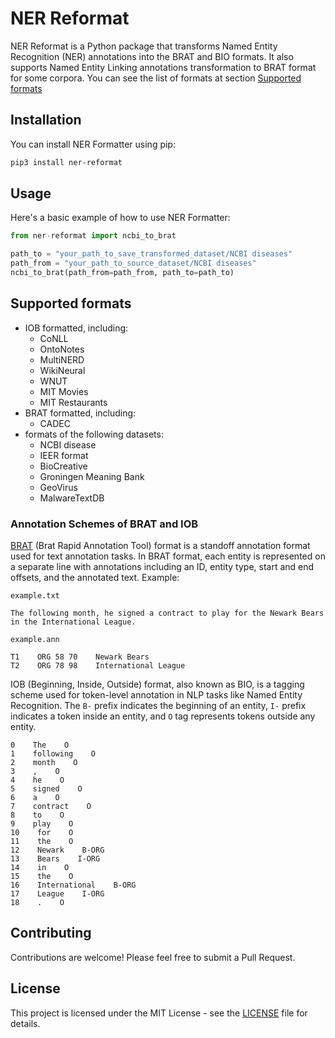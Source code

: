 # NER Reformat

NER Reformat is a Python package that transforms Named Entity Recognition (NER) annotations into the BRAT and BIO formats. It also supports Named Entity Linking annotations transformation to BRAT format for some corpora. You can see the list of formats at section [Supported formats](#supported-formats)


## Installation

You can install NER Formatter using pip:
```bash
pip3 install ner-reformat
```

## Usage

Here's a basic example of how to use NER Formatter:
```python
from ner-reformat import ncbi_to_brat

path_to = "your_path_to_save_transformed_dataset/NCBI diseases"
path_from = "your_path_to_source_dataset/NCBI diseases"
ncbi_to_brat(path_from=path_from, path_to=path_to)
```

## Supported formats

- IOB formatted, including:
   - CoNLL
   - OntoNotes
   - MultiNERD
   - WikiNeural
   - WNUT
   - MIT Movies
   - MIT Restaurants
- BRAT formatted, including:
  - CADEC
- formats of the following datasets:
  - NCBI disease
  - IEER format
  - BioCreative
  - Groningen Meaning Bank
  - GeoVirus
  - MalwareTextDB

### Annotation Schemes of BRAT and IOB

[BRAT](https://brat.nlplab.org/) (Brat Rapid Annotation Tool) format is a standoff annotation format used for text annotation tasks. In BRAT format, each entity is represented on a separate line with annotations including an ID, entity type, start and end offsets, and the annotated text. Example:
```
example.txt

The following month, he signed a contract to play for the Newark Bears in the International League.
```
```
example.ann

T1    ORG 58 70    Newark Bears
T2    ORG 78 98    International League
```

IOB (Beginning, Inside, Outside) format, also known as BIO, is a tagging scheme used for token-level annotation in NLP tasks like Named Entity Recognition. The `B-` prefix indicates the beginning of an entity, `I-` prefix indicates a token inside an entity, and `O` tag represents tokens outside any entity.

```
0    The    O
1    following    O
2    month    O
3    ,    O
4    he    O
5    signed    O
6    a    O
7    contract    O
8    to    O
9    play    O
10    for    O
11    the    O
12    Newark    B-ORG
13    Bears    I-ORG
14    in    O
15    the    O
16    International    B-ORG
17    League    I-ORG
18    .    O
```

## Contributing

Contributions are welcome! Please feel free to submit a Pull Request.

## License

This project is licensed under the MIT License - see the [LICENSE](LICENSE) file for details.
